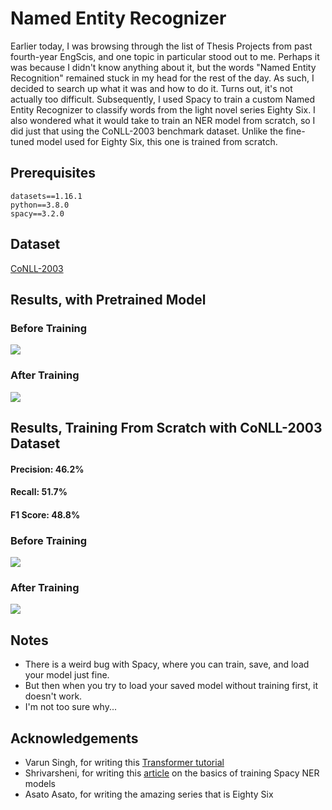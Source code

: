 # Named Entity Recognizer
Earlier today, I was browsing through the list of Thesis Projects from past fourth-year EngScis, and one topic in particular stood out to me. Perhaps it was because I didn't know anything about it, but the words "Named Entity Recognition" remained stuck in my head for the rest of the day. As such, I decided to search up what it was and how to do it. Turns out, it's not actually too difficult. Subsequently, I used Spacy to train a custom Named Entity Recognizer to classify words from the light novel series Eighty Six. I also wondered what it would take to train an NER model from scratch, so I did just that using the CoNLL-2003 benchmark dataset. Unlike the fine-tuned model used for Eighty Six, this one is trained from scratch.

## Prerequisites
```
datasets==1.16.1
python==3.8.0
spacy==3.2.0
```
## Dataset

<a href="https://huggingface.co/datasets/conll2003">CoNLL-2003</a>

## Results, with Pretrained Model

### Before Training
<img src="https://github.com/Chubbyman2/named_entity_recognition/blob/main/86_untrained_result.PNG">

### After Training
<img src="https://github.com/Chubbyman2/named_entity_recognition/blob/main/86_trained_result.PNG">

## Results, Training From Scratch with CoNLL-2003 Dataset

#### Precision: 46.2%
#### Recall: 51.7%
#### F1 Score: 48.8%

### Before Training
<img src="https://github.com/Chubbyman2/named_entity_recognition/blob/main/spacy_untrained_result.PNG">

### After Training
<img src="https://github.com/Chubbyman2/named_entity_recognition/blob/main/spacy_trained_result.PNG">

## Notes
* There is a weird bug with Spacy, where you can train, save, and load your model just fine.
* But then when you try to load your saved model without training first, it doesn't work.
* I'm not too sure why...

## Acknowledgements
* Varun Singh, for writing this <a href="https://keras.io/examples/nlp/ner_transformers/">Transformer tutorial</a>
* Shrivarsheni, for writing this <a href="https://www.machinelearningplus.com/nlp/training-custom-ner-model-in-spacy/">article</a> on the basics of training Spacy NER models
* Asato Asato, for writing the amazing series that is Eighty Six
